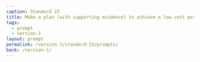 ```yaml
---
caption: Standard 23
title: Make a plan (with supporting evidence) to achieve a low cost per transaction across the digital and assisted digital service. Report performance data on the Performance Platform.
tags:
  - prompt
  - version-1
layout: prompt
permalink: /version-1/standard-23/prompts/
back: /version-1/
---
```

